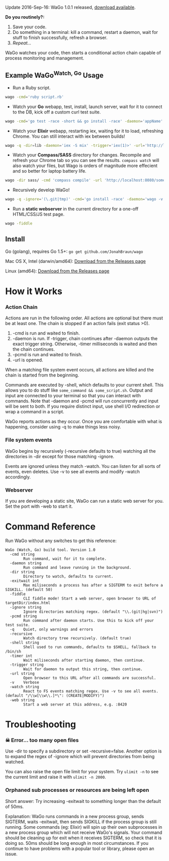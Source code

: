 Update 2016-Sep-16: WaGo 1.0.1 released, [download available](https://github.com/JonahBraun/wago/releases).

**Do you routinely?:**

1. Save your code.
2. Do something in a terminal: kill a command, restart a daemon, wait for stuff to finish successfully, refresh a browser.
3. *Repeat…*

WaGo watches your code, then starts a conditional action chain capable of process monitoring and management.

## Example WaGo<sup>Watch, Go</sup> Usage
* Run a Ruby script.
```bash
wago -cmd='ruby script.rb'
```
* Watch your **Go** webapp, test, install, launch server, wait for it to connect to the DB, kick off a custom curl test suite.
```bash
wago -cmd='go test -race -short && go install -race' -daemon='appName' -timer=35 -pcmd='test_suite.sh'
```
* Watch your **Elixir** webapp, restarting iex, waiting for it to load, refreshing Chrome. You can still interact with iex between builds!
```bash
wago -q -dir=lib -daemon='iex -S mix' -trigger='iex(1)>' -url='http://localhost:8123/'
```
* Watch your **Compass/SASS** directory for changes. Recompile and refresh your Chrome tab so you can see the results. `compass watch` will also watch your files, but Wago is orders of magnitude more effecient and so better for laptop battery life.
```bash
wago -dir sass/ -cmd 'compass compile' -url 'http://localhost:8080/somewhere.html'
```
* Recursively develop WaGo!
```bash
wago -q -ignore='(\.git|tmp)' -cmd='go install -race' -daemon='wago -v -dir tmp -cmd "echo foo"' -pcmd='touch tmp/a && rm tmp/a'
```
* Run a **static webserver** in the current directory for a one-off HTML/CSS/JS test page.
```bash
wago -fiddle
```

## Install
Go (golang), requires Go 1.5+: `go get github.com/JonahBraun/wago`

Mac OS X, Intel (darwin/amd64): [Download from the Releases page](https://github.com/JonahBraun/wago/releases)

Linux (amd64): [Download from the Releases page](https://github.com/JonahBraun/wago/releases)

# How it Works
### Action Chain
Actions are run in the following order. All actions are optional but there must be at least one. The chain is stopped if an action fails (exit status >0).

1. -cmd is run and waited to finish.
1. -daemon is run. If -trigger, chain continues after -daemon outputs the exact trigger string. Otherwise, -timer milliseconds is waited and then the chain continues.
1. -pcmd is run and waited to finish.
1. -url is opened.

When a matching file system event occurs, all actions are killed and the chain is started from the beginning.

Commands are executed by -shell, which defaults to your current shell. This allows you to do stuff like `some_command && some_script.sh`. Output and input are connected to your terminal so that you can interact with commands. Note that -daemon and -pcmd will run concurrently and input will be sent to both. If you require distinct input, use shell I/O redirection or wrap a command in a script.

WaGo reports actions as they occur. Once you are comfortable with what is happening, consider using -q to make things less noisy.

### File system events
WaGo begins by recursively (-recursive defaults to true) watching all the directories in -dir except for those matching -ignore.

Events are ignored unless they match -watch. You can listen for all sorts of events, even deletes. Use -v to see all events and modify -watch accordingly.

### Webserver
If you are developing a static site, WaGo can run a static web server for you. Set the port with -web to start it.


# Command Reference
Run WaGo without any switches to get this reference:
```
WaGo (Watch, Go) build tool. Version 1.0
  -cmd string
    	Run command, wait for it to complete.
  -daemon string
    	Run command and leave running in the background.
  -dir string
    	Directory to watch, defaults to current.
  -exitwait int
    	Max miliseconds a process has after a SIGTERM to exit before a SIGKILL. (default 50)
  -fiddle
    	CLI fiddle mode! Start a web server, open browser to URL of targetDir/index.html
  -ignore string
    	Ignore directories matching regex. (default "\\.(git|hg|svn)")
  -pcmd string
    	Run command after daemon starts. Use this to kick off your test suite.
  -q	Quiet, only warnings and errors
  -recursive
    	Watch directory tree recursively. (default true)
  -shell string
    	Shell used to run commands, defaults to $SHELL, fallback to /bin/sh
  -timer int
    	Wait miliseconds after starting daemon, then continue.
  -trigger string
    	Wait for daemon to output this string, then continue.
  -url string
    	Open browser to this URL after all commands are successful.
  -v	Verbose
  -watch string
    	React to FS events matching regex. Use -v to see all events. (default "/\\w[\\w\\.]*\": (CREATE|MODIFY)")
  -web string
    	Start a web server at this address, e.g. :8420
```

# Troubleshooting

### ☠  Error… too many open files
Use -dir to specify a subdirectory or set -recursive=false. Another option is to expand the regex of -ignore which will prevent directories from being watched.

You can also raise the open file limit for your system. Try `ulimit -n` to see the current limit and raise it with `ulimit -n 2000`.

### Orphaned sub processes or resources are being left open
Short answer: Try increasing -exitwait to something longer than the default of 50ms.

Explanation: WaGo runs commands in a new process group, sends SIGTERM, waits -exitwait, then sends SIGKILL if the process group is still running. Some commands (eg: Elixir) will spin up their own subprocesses in a new process group which will not receive WaGo's signals. Your command should be cleaning up for exit when it receives SIGTERM, so check that it is doing so. 50ms should be long enough in most circumstances. If you continue to have problems with a popular tool or library, please open an issue. 
